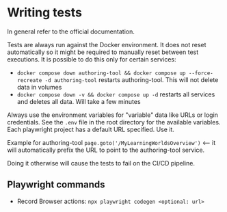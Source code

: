 # Writing tests

In general refer to the official documentation.

Tests are always run against the Docker environment. It does not reset automatically so it might be required to manually
reset between test executions. It is possible to do this only for certain services:

- `docker compose down authoring-tool && docker compose up --force-recreate -d authoring-tool` restarts authoring-tool.
  This will not delete data in volumes
- `docker compose down -v && docker compose up -d` restarts all services and deletes all data. Will take a few minutes

Always use the environment variables for "variable" data like URLs or login credentials. See the `.env` file in the root
directory for the available variables.
Each playwright project has a default URL specified. Use it.

Example for authoring-tool `page.goto('/MyLearningWorldsOverview')` <-- it will automatically prefix the URL to point to
the authoring-tool service.

Doing it otherwise will cause the tests to fail on the CI/CD pipeline.

## Playwright commands

- Record Browser actions: `npx playwright codegen <optional: url>`
